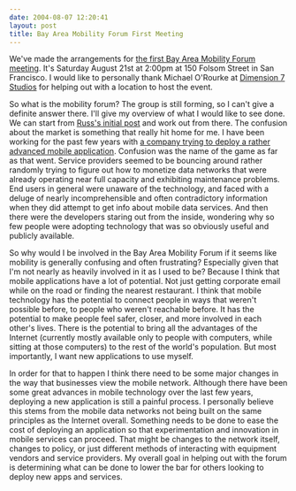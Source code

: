```yaml
---
date: 2004-08-07 12:20:41
layout: post
title: Bay Area Mobility Forum First Meeting
---
```


We've made the arrangements for [the first Bay Area Mobility Forum meeting](http://www.mobilityforum.org/2004/08/first-meeting-of-bamf.html). It's Saturday August 21st at 2:00pm at 150 Folsom Street in San Francisco. I would like to personally thank Michael O'Rourke at [Dimension 7 Studios](http://www.dimension7.com/) for helping out with a location to host the event.

So what is the mobility forum? The group is still forming, so I can't give a definite answer there. I'll give my overview of what I would like to see done. We can start from [Russ's initial post](http://www.mobilityforum.org/2004/06/forum-focus.html) and work out from there. The confusion about the market is something that really hit home for me. I have been working for the past few years with [a company trying to deploy a rather advanced mobile application](http://www.mycasanetwork.com/). Confusion was the name of the game as far as that went. Service providers seemed to be bouncing around rather randomly trying to figure out how to monetize data networks that were already operating near full capacity and exhibiting maintenance problems. End users in general were unaware of the technology, and faced with a deluge of nearly incomprehensible and often contradictory information when they did attempt to get info about mobile data services. And then there were the developers staring out from the inside, wondering why so few people were adopting technology that was so obviously useful and publicly available.

So why would I be involved in the Bay Area Mobility Forum if it seems like mobility is generally confusing and often frustrating? Especially given that I'm not nearly as heavily involved in it as I used to be? Because I think that mobile applications have a lot of potential. Not just getting corporate email while on the road or finding the nearest restaurant. I think that mobile technology has the potential to connect people in ways that weren't possible before, to people who weren't reachable before. It has the potential to make people feel safer, closer, and more involved in each other's lives. There is the potential to bring all the advantages of the Internet (currently mostly available only to people with computers, while sitting at those computers) to the rest of the world's population. But most importantly, I want new applications to use myself.

In order for that to happen I think there need to be some major changes in the way that businesses view the mobile network. Although there have been some great advances in mobile technology over the last few years, deploying a new application is still a painful process. I personally believe this stems from the mobile data networks not being built on the same principles as the Internet overall. Something needs to be done to ease the cost of deploying an application so that experimentation and innovation in mobile services can proceed. That might be changes to the network itself, changes to policy, or just different methods of interacting with equipment vendors and service providers. My overall goal in helping out with the forum is determining what can be done to lower the bar for others looking to deploy new apps and services.

